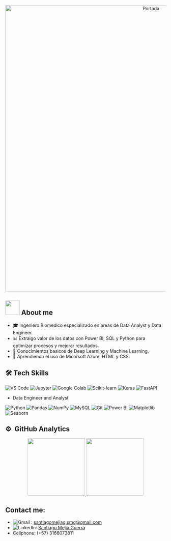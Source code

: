 <p align="center">
  <img src="https://github.com/user-attachments/assets/518a32e7-9a91-4efc-81bd-42d68a717045" alt="Portada" width=900px>
</p>


## <picture><img src = "https://github.com/7oSkaaa/7oSkaaa/blob/main/Images/about_me.gif?raw=true" width = 45px></picture> About me

- 🎓 Ingeniero Biomedico especializado en areas de Data Analyst y Data Engineer.
- 📊 Extraigo valor de los datos con Power BI, SQL y Python para optimizar procesos y mejorar resultados.
- 🤖 Conocimientos basicos de Deep Learning y Machine Learning.
- 🌱 Aprendiendo el uso de Micorsoft Azure, HTML y CSS.

## 🛠️ Tech Skills 

![VS Code](https://img.shields.io/badge/-VS%20Code-007ACC?style=flat&logo=visual-studio-code&logoColor=white)
![Jupyter](https://img.shields.io/badge/-Jupyter-F37626?style=flat&logo=jupyter&logoColor=white)
![Google Colab](https://img.shields.io/badge/-Google%20Colab-F9AB00?style=flat&logo=google-colab&logoColor=white)
![Scikit-learn](https://img.shields.io/badge/-Scikit%20Learn-F7931E?style=flat&logo=scikit-learn&logoColor=white)
![Keras](https://img.shields.io/badge/-Keras-D00000?style=flat&logo=keras&logoColor=white)
![FastAPI](https://img.shields.io/badge/-FastAPI-009688?style=flat&logo=fastapi&logoColor=white)

- Data Engineer and Analyst 

![Python](https://img.shields.io/badge/-Python-3776AB?style=flat&logo=python&logoColor=white)
![Pandas](https://img.shields.io/badge/-Pandas-150458?style=flat&logo=pandas&logoColor=white)
![NumPy](https://img.shields.io/badge/-NumPy-013243?style=flat&logo=numpy&logoColor=white)
![MySQL](https://img.shields.io/badge/-MySQL-4479A1?style=flat&logo=mysql&logoColor=white)
![Git](https://img.shields.io/badge/-Git-F05032?style=flat&logo=git&logoColor=white)
![Power BI](https://img.shields.io/badge/-Power%20BI-F2C811?style=flat&logo=power-bi&logoColor=black)
![Matplotlib](https://img.shields.io/badge/-Matplotlib-11557C?style=flat)
![Seaborn](https://img.shields.io/badge/-Seaborn-4C8CBF?style=flat&logo=python&logoColor=white)

## ⚙️ &nbsp;GitHub Analytics

<p align="center">
<a href="https://github.com/SantiagoMejiaGuerra">
  <img height="180em" src="https://github-readme-stats-eight-theta.vercel.app/api?username=SantiagoMejiaGuerra&show_icons=true&theme=algolia&include_all_commits=true&count_private=true"/>
  <img height="180em" src="https://github-readme-stats-eight-theta.vercel.app/api/top-langs/?username=SantiagoMejiaGuerra&layout=compact&langs_count=8&theme=algolia"/>
</a>
</p>

## Contact me:

-  ![Gmail](https://img.shields.io/badge/-Gmail-D14836?style=flat&logo=gmail&logoColor=white) : santiagomejiag.smg@gmail.com
-  ![LinkedIn](https://img.shields.io/badge/-LinkedIn-0A66C2?style=flat&logo=linkedin&logoColor=white): [Santiago Mejia Guerra](https://www.linkedin.com/in/santiago-mejia-guerr/)
-  Cellphone: (+57) 3166073811
